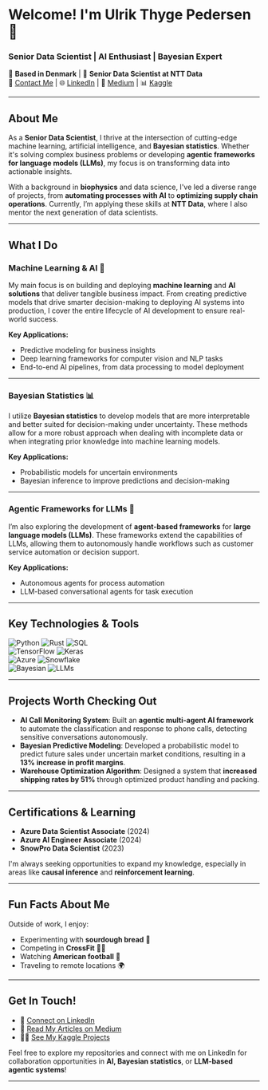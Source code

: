 # Welcome! I'm Ulrik Thyge Pedersen 👋

### Senior Data Scientist | AI Enthusiast | Bayesian Expert  
📍 **Based in Denmark** | 🏢 **Senior Data Scientist at NTT Data**  
📧 [Contact Me](mailto:UlrikTPedersen@gmail.com) | 🌐 [LinkedIn](https://www.linkedin.com/in/ulrikthygepedersen/) | 📂 [Medium](https://medium.com/@ulriktpedersen) | 📊 [Kaggle](https://www.kaggle.com/ulrikthygepedersen)

---

## About Me
As a **Senior Data Scientist**, I thrive at the intersection of cutting-edge machine learning, artificial intelligence, and **Bayesian statistics**. Whether it's solving complex business problems or developing **agentic frameworks for language models (LLMs)**, my focus is on transforming data into actionable insights.

With a background in **biophysics** and data science, I've led a diverse range of projects, from **automating processes with AI** to **optimizing supply chain operations**. Currently, I’m applying these skills at **NTT Data**, where I also mentor the next generation of data scientists.

---

## What I Do

### **Machine Learning & AI** 🧠  
My main focus is on building and deploying **machine learning** and **AI solutions** that deliver tangible business impact. From creating predictive models that drive smarter decision-making to deploying AI systems into production, I cover the entire lifecycle of AI development to ensure real-world success.

**Key Applications:**
- Predictive modeling for business insights
- Deep learning frameworks for computer vision and NLP tasks
- End-to-end AI pipelines, from data processing to model deployment

---

### **Bayesian Statistics** 📊  
I utilize **Bayesian statistics** to develop models that are more interpretable and better suited for decision-making under uncertainty. These methods allow for a more robust approach when dealing with incomplete data or when integrating prior knowledge into machine learning models.

**Key Applications:**
- Probabilistic models for uncertain environments
- Bayesian inference to improve predictions and decision-making

---

### **Agentic Frameworks for LLMs** 🤖  
I’m also exploring the development of **agent-based frameworks** for **large language models (LLMs)**. These frameworks extend the capabilities of LLMs, allowing them to autonomously handle workflows such as customer service automation or decision support.

**Key Applications:**
- Autonomous agents for process automation
- LLM-based conversational agents for task execution

---

## Key Technologies & Tools

![Python](https://img.shields.io/badge/Python-FFD343?style=for-the-badge&logo=python&logoColor=blue) 
![Rust](https://img.shields.io/badge/Rust-black?style=for-the-badge&logo=rust) 
![SQL](https://img.shields.io/badge/SQL-00758F?style=for-the-badge&logo=postgresql)  
![TensorFlow](https://img.shields.io/badge/TensorFlow-FF6F00?style=for-the-badge&logo=tensorflow&logoColor=white) 
![Keras](https://img.shields.io/badge/Keras-D00000?style=for-the-badge&logo=keras&logoColor=white)  
![Azure](https://img.shields.io/badge/Azure-0078D4?style=for-the-badge&logo=microsoftazure&logoColor=white) 
![Snowflake](https://img.shields.io/badge/Snowflake-29B5E8?style=for-the-badge&logo=snowflake&logoColor=white)  
![Bayesian](https://img.shields.io/badge/Bayesian_Statistics-8B0000?style=for-the-badge&logo=scipy&logoColor=white) 
![LLMs](https://img.shields.io/badge/LLMs-NLP_Models-FF4500?style=for-the-badge&logo=OpenAI&logoColor=white)

---

## Projects Worth Checking Out

- **AI Call Monitoring System**: Built an **agentic multi-agent AI framework** to automate the classification and response to phone calls, detecting sensitive conversations autonomously.
- **Bayesian Predictive Modeling**: Developed a probabilistic model to predict future sales under uncertain market conditions, resulting in a **13% increase in profit margins**.
- **Warehouse Optimization Algorithm**: Designed a system that **increased shipping rates by 51%** through optimized product handling and packing.

---

## Certifications & Learning
- **Azure Data Scientist Associate** (2024)
- **Azure AI Engineer Associate** (2024)
- **SnowPro Data Scientist** (2023)

I'm always seeking opportunities to expand my knowledge, especially in areas like **causal inference** and **reinforcement learning**.

---

## Fun Facts About Me
Outside of work, I enjoy:
- Experimenting with **sourdough bread** 🍞
- Competing in **CrossFit** 🏋️‍♂️
- Watching **American football** 🏈
- Traveling to remote locations 🌍

---

## Get In Touch!

- 💼 [Connect on LinkedIn](https://www.linkedin.com/in/ulrikthygepedersen/)
- 📝 [Read My Articles on Medium](https://medium.com/@ulriktpedersen)
- 🧑‍💻 [See My Kaggle Projects](https://www.kaggle.com/ulrikthygepedersen)

Feel free to explore my repositories and connect with me on LinkedIn for collaboration opportunities in **AI, Bayesian statistics**, or **LLM-based agentic systems**!

---






<!--
**UlrikThygePedersen/UlrikThygePedersen** is a ✨ _special_ ✨ repository because its `README.md` (this file) appears on your GitHub profile.

Here are some ideas to get you started:

- 🔭 I’m currently working on ...
- 🌱 I’m currently learning ...
- 👯 I’m looking to collaborate on ...
- 🤔 I’m looking for help with ...
- 💬 Ask me about ...
- 📫 How to reach me: ...
- 😄 Pronouns: ...
- ⚡ Fun fact: ...
-->

